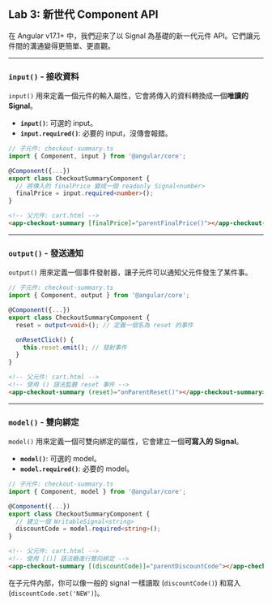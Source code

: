 ## Lab 3: 新世代 Component API

在 Angular v17.1+ 中，我們迎來了以 Signal 為基礎的新一代元件 API。它們讓元件間的溝通變得更簡單、更直觀。

---

### `input()` - 接收資料

`input()` 用來定義一個元件的輸入屬性，它會將傳入的資料轉換成一個**唯讀的 Signal**。

- **`input()`**: 可選的 input。
- **`input.required()`**: 必要的 input，沒傳會報錯。

```typescript
// 子元件: checkout-summary.ts
import { Component, input } from '@angular/core';

@Component({...})
export class CheckoutSummaryComponent {
  // 將傳入的 finalPrice 變成一個 readonly Signal<number>
  finalPrice = input.required<number>();
}
```

```html
<!-- 父元件: cart.html -->
<app-checkout-summary [finalPrice]="parentFinalPrice()"></app-checkout-summary>
```

---

### `output()` - 發送通知

`output()` 用來定義一個事件發射器，讓子元件可以通知父元件發生了某件事。

```typescript
// 子元件: checkout-summary.ts
import { Component, output } from '@angular/core';

@Component({...})
export class CheckoutSummaryComponent {
  reset = output<void>(); // 定義一個名為 reset 的事件

  onResetClick() {
    this.reset.emit(); // 發射事件
  }
}
```

```html
<!-- 父元件: cart.html -->
<!-- 使用 () 語法監聽 reset 事件 -->
<app-checkout-summary (reset)="onParentReset()"></app-checkout-summary>
```

---

### `model()` - 雙向綁定

`model()` 用來定義一個可雙向綁定的屬性，它會建立一個**可寫入的 Signal**。

- **`model()`**: 可選的 model。
- **`model.required()`**: 必要的 model。

```typescript
// 子元件: checkout-summary.ts
import { Component, model } from '@angular/core';

@Component({...})
export class CheckoutSummaryComponent {
  // 建立一個 WritableSignal<string>
  discountCode = model.required<string>();
}
```

```html
<!-- 父元件: cart.html -->
<!-- 使用 [()] 語法糖進行雙向綁定 -->
<app-checkout-summary [(discountCode)]="parentDiscountCode"></app-checkout-summary>
```

在子元件內部，你可以像一般的 signal 一樣讀取 (`discountCode()`) 和寫入 (`discountCode.set('NEW')`)。
